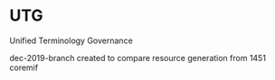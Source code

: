 # UTG
Unified Terminology Governance

dec-2019-branch created to compare resource generation from 1451 coremif